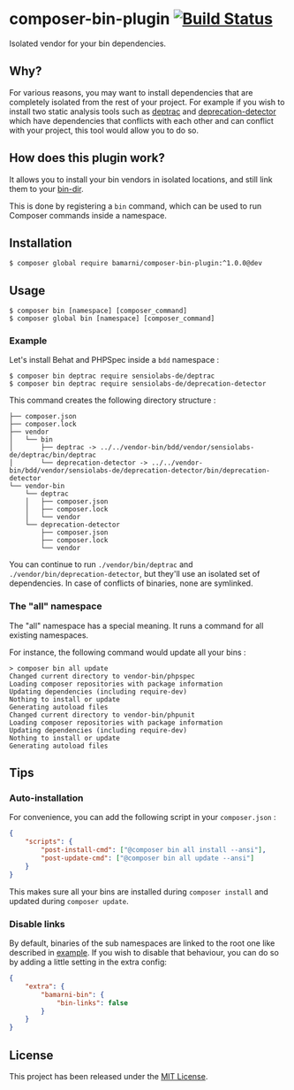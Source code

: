 # composer-bin-plugin [![Build Status](https://travis-ci.org/bamarni/composer-bin-plugin.svg?branch=master)](https://travis-ci.org/bamarni/composer-bin-plugin)

Isolated vendor for your bin dependencies.


## Why?

For various reasons, you may want to install dependencies that are completely isolated from
the rest of your project. For example if you wish to install two static analysis tools such
as [deptrac](https://github.com/sensiolabs-de/deptrac) and 
[deprecation-detector](https://packagist.org/packages/sensiolabs-de/deprecation-detector)
which have dependencies that conflicts with each other and can conflict with your project,
this tool would allow you to do so.


## How does this plugin work?

It allows you to install your bin vendors in isolated locations, and still link them
to your [bin-dir](https://getcomposer.org/doc/06-config.md#bin-dir).

This is done by registering a `bin` command, which can be used to run Composer commands inside a namespace.


## Installation

    $ composer global require bamarni/composer-bin-plugin:^1.0.0@dev


## Usage

    $ composer bin [namespace] [composer_command]
    $ composer global bin [namespace] [composer_command]


### Example

Let's install Behat and PHPSpec inside a `bdd` namespace :

    $ composer bin deptrac require sensiolabs-de/deptrac
    $ composer bin deptrac require sensiolabs-de/deprecation-detector

This command creates the following directory structure :

    ├── composer.json
    ├── composer.lock
    ├── vendor
    │   └── bin
    │       ├── deptrac -> ../../vendor-bin/bdd/vendor/sensiolabs-de/deptrac/bin/deptrac
    │       └── deprecation-detector -> ../../vendor-bin/bdd/vendor/sensiolabs-de/deprecation-detector/bin/deprecation-detector
    └── vendor-bin
        └── deptrac
        │   ├── composer.json
        │   ├── composer.lock
        │   └── vendor
        └── deprecation-detector
            ├── composer.json
            ├── composer.lock
            └── vendor


You can continue to run `./vendor/bin/deptrac` and `./vendor/bin/deprecation-detector`,
but they'll use an isolated set of dependencies. In case of conflicts of binaries, none
are symlinked.


### The "all" namespace

The "all" namespace has a special meaning. It runs a command for
all existing namespaces.

For instance, the following command would update all your bins :

    > composer bin all update
    Changed current directory to vendor-bin/phpspec
    Loading composer repositories with package information
    Updating dependencies (including require-dev)
    Nothing to install or update
    Generating autoload files
    Changed current directory to vendor-bin/phpunit
    Loading composer repositories with package information
    Updating dependencies (including require-dev)
    Nothing to install or update
    Generating autoload files


## Tips


### Auto-installation

For convenience, you can add the following script in your `composer.json` :

```json
{
    "scripts": {
        "post-install-cmd": ["@composer bin all install --ansi"],
        "post-update-cmd": ["@composer bin all update --ansi"]
    }
}
```

This makes sure all your bins are installed during `composer install` and updated during `composer update`.


### Disable links

By default, binaries of the sub namespaces are linked to the root one like described in [example](#example). If you
wish to disable that behaviour, you can do so by adding a little setting in the extra config:

```json
{
    "extra": {
        "bamarni-bin": {
            "bin-links": false
        }
    }
}
```


## License

This project has been released under the [MIT License](LICENSE).
